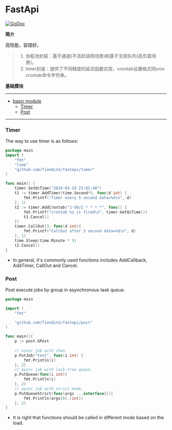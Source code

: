 # FastApi
[![GoDoc](https://godoc.org/github.com/TianQinS/fastapi?status.svg)](https://godoc.org/github.com/TianQinS/fastapi)

**简介**

高性能，容错好。
>1. 协程池封装：基于通道(不活跃调用场景)和基于无锁队列(高负载场景)。
>2. timer封装：提供了不同精度的延迟函数实现，crontab设置格式同unix crontab命令字符串。


**基础模块**

---------------------------------------
  * [basic module](#fastapi)
	* [Timer](#timer)
	* [Post](#post)
---------------------------------------

### Timer

The way to use timer is as follows:

```go
package main
import (
	"fmt"
	"time"
	"github.com/TianQinS/fastapi/timer"
)

func main() {
	timer.SetQcTime("2019-03-19 23:01:40")
	t1 := timer.AddTimer(time.Second*5, func(d int) {
		fmt.Printf("Timer every 5 second data=%d\n", d)
	}, 1)
	t2 := timer.AddCrontab("1-50/2 * * * *", func() {
		fmt.Printf("crontab %s is fired\n", timer.GetQcTime())
		t1.Cancel()
	})
	timer.CallOut(3, func(d int){
		fmt.Printf("CallOut after 3 second data=%d\n", d)
	}, 1)
	time.Sleep(time.Minute * 5)
	t2.Cancel()
}
```

- In general, it's commonly used functions includes AddCallback, AddTimer, CallOut and Cancel.

### Post

Post execute jobs by group in asynchronous task queue.

```go
package main

import (
	"fmt"

	"github.com/TianQinS/fastapi/post"
)

func main(){
	p := post.GPost
	
	// aysnc job with chan.
	p.PutJob("test", func(i int) {
		fmt.Println(i)
	}, 2)
	// aysnc job with lock-free queue.
	p.PutQueue(func(i int){
		fmt.Println(i)
	}, 2)
	// aysnc job with strict mode.
	p.PutQueueStrict(func(args ...interface{}){
		fmt.Println(args[0].(int))
	}, 2)
}
```

- It is right that functions should be called in different mode based on the load.